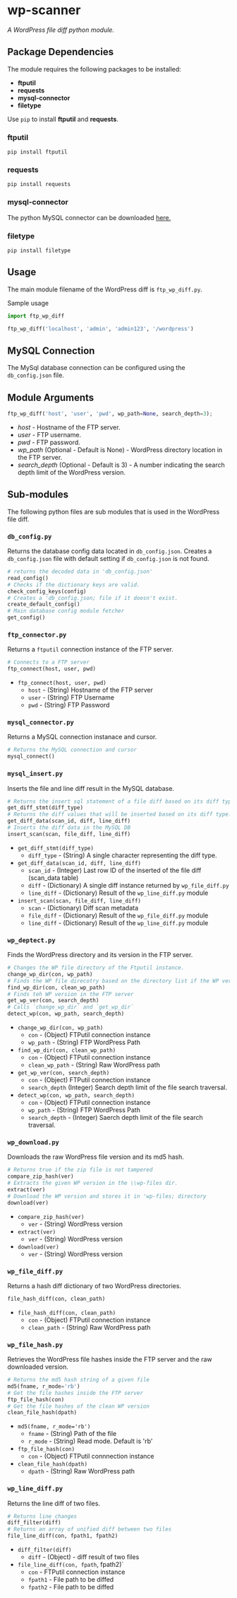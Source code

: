 # wp-scanner
_A WordPress file diff python module._

## Package Dependencies
The module requires the following packages to be installed:
- **ftputil**
- **requests**
- **mysql-connector**
- **filetype**

Use `pip` to install **ftputil** and **requests**.

### **ftputil**
```
pip install ftputil
```

### **requests**
```
pip install requests
```

### **mysql-connector**
The python MySQL connector can be downloaded [here.](https://dev.mysql.com/downloads/connector/python/)

### **filetype**
```
pip install filetype
```

## Usage
The main module filename of the WordPress diff is `ftp_wp_diff.py`.

Sample usage
``` python
import ftp_wp_diff

ftp_wp_diff('localhost', 'admin', 'admin123', '/wordpress')
```
## MySQL Connection
The MySql database connection can be configured using the `db_config.json` file.

## Module Arguments
```python
ftp_wp_diff('host', 'user', 'pwd', wp_path=None, search_depth=3);
```

- _host_ - Hostname of the FTP server.
- _user_ - FTP username.
- _pwd_ - FTP password.
- _wp_path_ (Optional - Default is None) - WordPress directory location in the FTP server.
- _search_depth_ (Optional - Default is 3) - A number indicating the search depth limit of the WordPress version.

## Sub-modules
The following python files are sub modules that is used in the WordPress file diff.

### `db_config.py`
Returns the database config data located in `db_config.json`. 
Creates a `db_config.json` file with default setting if `db_config.json` is not found.

```python
# returns the decoded data in 'db_config.json'
read_config() 
# Checks if the dictionary keys are valid.
check_config_keys(config)
# Creates a 'db_config.json; file if it doesn't exist.
create_default_config()
# Main database config module fetcher
get_config()
```

### `ftp_connector.py`
Returns a `ftputil` connection instance of the FTP server.
```python
# Connects to a FTP server
ftp_connect(host, user, pwd)
```
- `ftp_connect(host, user, pwd)`
  - `host` - (String) Hostname of the FTP server
  - `user` - (String) FTP Username
  - `pwd`  - (String) FTP Password

### `mysql_connector.py`
Returns a MySQL connection instanace and cursor.
```python
# Returns the MySQL connection and cursor
mysql_connect()
```
### `mysql_insert.py`
Inserts the file and line diff result in the MySQL database.
```python
# Returns the insert sql statement of a file diff based on its diff type.
get_diff_stmt(diff_type)
# Returns the diff values that will be inserted based on its diff type.
get_diff_data(scan_id, diff, line_diff)
# Inserts the diff data in the MySQL DB
insert_scan(scan, file_diff, line_diff)
```
- `get_diff_stmt(diff_type)`
  - `diff_type` - (String) A single character representing the diff type.
- `get_diff_data(scan_id, diff, line_diff)`
  - `scan_id`   - (Integer) Last row ID of the inserted of the file diff (scan_data table)
  - `diff`      - (Dictionary) A single diff instance returned by `wp_file_diff.py` 
  - `line_diff` - (Dictionary) Result of the `wp_line_diff.py` module 
- `insert_scan(scan, file_diff, line_diff)`
  - `scan`      - (Dictionary) Diff scan metadata
  - `file_diff` - (Dictionary) Result of the `wp_file_diff.py` module
  - `line_diff` - (Dictionary) Result of the `wp_line_diff.py` module
### `wp_deptect.py`
Finds the WordPress directory and its version in the FTP server.
```python
# Changes the WP file directory of the Ftputil instance.
change_wp_dir(con, wp_path)
# Finds the WP file direcotry based on the directory list if the WP version.
find_wp_dir(con, clean_wp_path)
# Finds teh WP version in the FTP server
get_wp_ver(con, search_depth)
# Calls `change_wp_dir` and `get_wp_dir`
detect_wp(con, wp_path, search_depth)
```
- `change_wp_dir(con, wp_path)`
  - `con` - (Object) FTPutil connection instance
  - `wp_path` - (String) FTP WordPress Path
- `find_wp_dir(con, clean_wp_path)`
  - `con` - (Object) FTPutil connection instance
  - `clean_wp_path` - (String) Raw WordPress path
- `get_wp_ver(con, search_depth)`
  - `con` - (Object) FTPutil connection instance
  - `search_depth` (Integer) Search depth limit of the file search traversal.
- `detect_wp(con, wp_path, search_depth)`
  - `con` - (Object) FTPutil connection instance
  - `wp_path` - (String) FTP WordPress Path
  - `search_depth` - (Integer) Saerch depth limit of the file search traversal.
### `wp_download.py`
Downloads the raw WordPress file version and its md5 hash.
```python
# Returns true if the zip file is not tampered
compare_zip_hash(ver)
# Extracts the given WP version in the \\wp-files dir.
extract(ver)
# Download the WP version and stores it in 'wp-files; directory
download(ver)
```
- `compare_zip_hash(ver)`
  - `ver` - (String) WordPress version
- `extract(ver)`
  - `ver` - (String) WordPress version
- `download(ver)`
  - `ver` - (String) WordPress version
### `wp_file_diff.py`
Returns a hash diff dictionary of two WordPress directories.
```python
file_hash_diff(con, clean_path)
```
- `file_hash_diff(con, clean_path)`
  - `con` - (Object) FTPutil connection instance
  - `clean_path` - (String) Raw WordPress path
### `wp_file_hash.py`
Retrieves the WordPress file hashes inside the FTP server and the raw downloaded version.
```python
# Returns the md5 hash string of a given file
md5(fname, r_mode='rb')
# Get the file hashes inside the FTP server
ftp_file_hash(con)
# Get the file hashes of the clean WP version
clean_file_hash(dpath)
```
- `md5(fname, r_mode='rb')` 
  - `fname` - (String) Path of the file
  - `r_mode` - (String) Read mode. Default is 'rb'
- `ftp_file_hash(con)`
  - `con` - (Object) FTPutil connnection instance
- `clean_file_hash(dpath)`
  - `dpath` - (String) Raw WordPress path
### `wp_line_diff.py`
Returns the line diff of two files.
```python
# Returns line changes
diff_filter(diff)
# Returns an array of unified diff between two files
file_line_diff(con, fpath1, fpath2)
```
- `diff_filter(diff)`
  - `diff` - (Object) - diff result of two files
- `file_line_diff(con, fpath`, fpath2)`
  - `con` - FTPutil connection instance
  - `fpath1` - File path to be diffed
  - `fpath2` - File path to be diffed